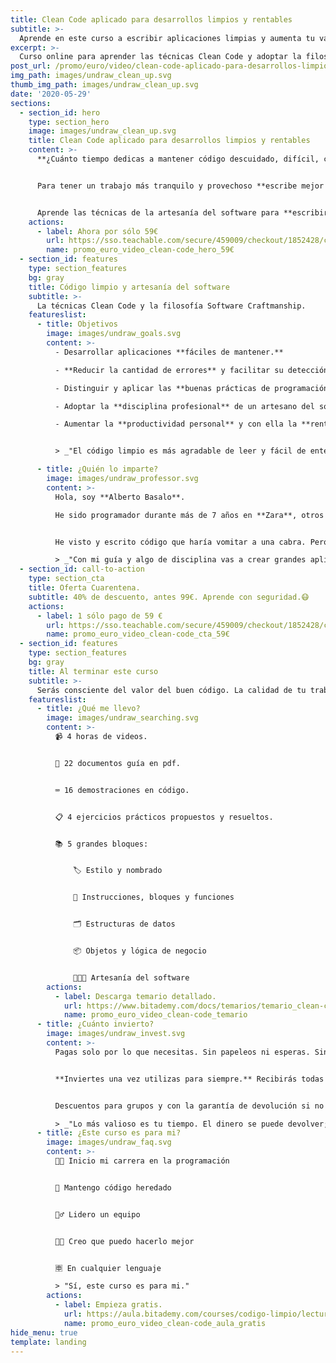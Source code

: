 ```yaml
---
title: Clean Code aplicado para desarrollos limpios y rentables
subtitle: >-
  Aprende en este curso a escribir aplicaciones limpias y aumenta tu valor.
excerpt: >-
  Curso online para aprender las técnicas Clean Code y adoptar la filosofía Software Craftmanship.
post_url: /promo/euro/video/clean-code-aplicado-para-desarrollos-limpios-y-rentables/
img_path: images/undraw_clean_up.svg
thumb_img_path: images/undraw_clean_up.svg
date: '2020-05-29'
sections:
  - section_id: hero
    type: section_hero
    image: images/undraw_clean_up.svg
    title: Clean Code aplicado para desarrollos limpios y rentables
    content: >-
      **¿Cuánto tiempo dedicas a mantener código descuidado, difícil, con defectos?** El código sucio es agotador e improductivo.


      Para tener un trabajo más tranquilo y provechoso **escribe mejor código de forma sencilla**.


      Aprende las técnicas de la artesanía del software para **escribir código limpio e impulsar tu carrera**.
    actions:
      - label: Ahora por sólo 59€
        url: https://sso.teachable.com/secure/459009/checkout/1852428/codigo-limpio?coupon_code=BIT_40
        name: promo_euro_video_clean-code_hero_59€
  - section_id: features
    type: section_features
    bg: gray
    title: Código limpio y artesanía del software
    subtitle: >-
      La técnicas Clean Code y la filosofía Software Craftmanship.
    featureslist:
      - title: Objetivos
        image: images/undraw_goals.svg
        content: >-
          - Desarrollar aplicaciones **fáciles de mantener.**

          - **Reducir la cantidad de errores** y facilitar su detección.

          - Distinguir y aplicar las **buenas prácticas de programación**.

          - Adoptar la **disciplina profesional** de un artesano del software.

          - Aumentar la **productividad personal** y con ella la **rentabilidad empresarial**.


          > _"El código limpio es más agradable de leer y fácil de entender. Es mejor."_

      - title: ¿Quién lo imparte?
        image: images/undraw_professor.svg
        content: >-
          Hola, soy **Alberto Basalo**.

          He sido programador durante más de 7 años en **Zara**, otros 4 arquitecto de software para Tous y desde 2011 dirijo mi propia consultora. En total más de 20 años en la industria del software en grandes y pequeñas empresas.


          He visto y escrito código que haría vomitar a una cabra. Pero también he aprendido a hacerlo mejor cada día.

          > _"Con mi guía y algo de disciplina vas a crear grandes aplicaciones limpias."_
  - section_id: call-to-action
    type: section_cta
    title: Oferta Cuarentena.
    subtitle: 40% de descuento, antes 99€. Aprende con seguridad.😷
    actions:
      - label: 1 sólo pago de 59 €
        url: https://sso.teachable.com/secure/459009/checkout/1852428/codigo-limpio?coupon_code=BIT_40
        name: promo_euro_video_clean-code_cta_59€
  - section_id: features
    type: section_features
    bg: gray
    title: Al terminar este curso
    subtitle: >-
      Serás consciente del valor del buen código. La calidad de tu trabajo va a mejorar y se reflejará en tu reconocimiento laboral.
    featureslist:
      - title: ¿Qué me llevo?
        image: images/undraw_searching.svg
        content: >-
          📹 4 horas de videos.


          📖 22 documentos guía en pdf.


          ⌨ 16 demostraciones en código.


          📋 4 ejercicios prácticos propuestos y resueltos.


          📚 5 grandes bloques:


              🏷️ Estilo y nombrado


              🔀 Instrucciones, bloques y funciones


              🗂️ Estructuras de datos


              📦 Objetos y lógica de negocio


              👩🏼‍🍳 Artesanía del software
        actions:
          - label: Descarga temario detallado.
            url: https://www.bitademy.com/docs/temarios/temario_clean-code.pdf
            name: promo_euro_video_clean-code_temario
      - title: ¿Cuánto invierto?
        image: images/undraw_invest.svg
        content: >-
          Pagas solo por lo que necesitas. Sin papeleos ni esperas. Sin ataduras ni suscripciones.


          **Inviertes una vez utilizas para siempre.** Recibirás todas las actualizaciones y novedades.


          Descuentos para grupos y con la garantía de devolución si no te resulta útil.

          > _"Lo más valioso es tu tiempo. El dinero se puede devolver; el tiempo no."_
      - title: ¿Este curso es para mi?
        image: images/undraw_faq.svg
        content: >-
          👨‍💻 Inicio mi carrera en la programación


          👴 Mantengo código heredado


          🙋‍♂️ Lidero un equipo


          👨‍💼 Creo que puedo hacerlo mejor


          🈸 En cualquier lenguaje

          > "Sí, este curso es para mi."
        actions:
          - label: Empieza gratis.
            url: https://aula.bitademy.com/courses/codigo-limpio/lectures/13651775
            name: promo_euro_video_clean-code_aula_gratis
hide_menu: true
template: landing
---
```


